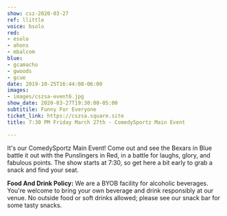 ```yaml
---
show: csz-2020-03-27
ref: llittle
voice: bsolo
red:
- esolo
- ahons
- mbalcom
blue:
- gcamacho
- gwoods
- gcue
date: 2019-10-25T16:44:08-06:00
images:
- images/cszsa-event6.jpg
show_date: 2020-03-27T19:30:00-05:00
subtitile: Funny For Everyone
ticket_link: https://cszsa.square.site
title: 7:30 PM Friday March 27th - ComedySportz Main Event

---
```

It's our ComedySportz Main Event! Come out and see the Bexars in Blue battle it out with the Punslingers in Red, in a battle for laughs, glory, and fabulous points. The show starts at 7:30, so get here a bit early to grab a snack and find your seat.

**Food And Drink Policy:** We are a BYOB facility for alcoholic beverages. You're welcome to bring your own beverage and drink responsibly at our venue. No outside food or soft drinks allowed; please see our snack bar for some tasty snacks.
